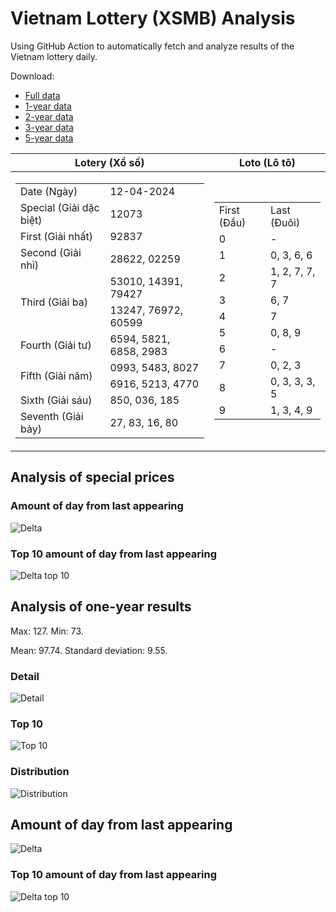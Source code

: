 # Vietnam Lottery (XSMB) Analysis

Using GitHub Action to automatically fetch and analyze results of the Vietnam lottery daily.

Download:

* [Full data](https://raw.githubusercontent.com/khiemdoan/vietnam-lottery-xsmb-analysis/main/results/xsmb.csv)
* [1-year data](https://raw.githubusercontent.com/khiemdoan/vietnam-lottery-xsmb-analysis/main/results/xsmb_1_year.csv)
* [2-year data](https://raw.githubusercontent.com/khiemdoan/vietnam-lottery-xsmb-analysis/main/results/xsmb_2_year.csv)
* [3-year data](https://raw.githubusercontent.com/khiemdoan/vietnam-lottery-xsmb-analysis/main/results/xsmb_3_year.csv)
* [5-year data](https://raw.githubusercontent.com/khiemdoan/vietnam-lottery-xsmb-analysis/main/results/xsmb_5_year.csv)

| Lotery (Xổ số) | Loto (Lô tô) |
| :------------: | :----------: |
| <table><tr><td>Date (Ngày)</td><td>12-04-2024</td></tr><tr><td>Special (Giải dặc biệt)</td><td>12073</td></tr><tr><td>First (Giải nhất)</td><td>92837</td></tr><tr><td>Second (Giải nhì)</td><td>28622, 02259</td></tr><tr><td rowspan="2">Third (Giải ba)</td><td>53010, 14391, 79427</td></tr><tr><td>13247, 76972, 60599</td></tr><tr><td>Fourth (Giải tư)</td><td>6594, 5821, 6858, 2983</td></tr><tr><td rowspan="2">Fifth (Giải năm)</td><td>0993, 5483, 8027</td></tr><tr><td>6916, 5213, 4770</td></tr><tr><td>Sixth (Giải sáu)</td><td>850, 036, 185</td></tr><tr><td>Seventh (Giải bảy)</td><td>27, 83, 16, 80</td></tr></table> | <table><tr><td>First (Đầu)</td><td>Last (Đuôi)</td></tr><tr><td>0</td><td>-</td></tr><tr><td>1</td><td>0, 3, 6, 6</td></tr><tr><td>2</td><td>1, 2, 7, 7, 7</td></tr><tr><td>3</td><td>6, 7</td></tr><tr><td>4</td><td>7</td></tr><tr><td>5</td><td>0, 8, 9</td></tr><tr><td>6</td><td>-</td></tr><tr><td>7</td><td>0, 2, 3</td></tr><tr><td>8</td><td>0, 3, 3, 3, 5</td></tr><tr><td>9</td><td>1, 3, 4, 9</td></tr></table> |

<h2>Analysis of special prices</h2>

<h3>Amount of day from last appearing</h3>

![Delta](images/special_delta.jpg)

<h3>Top 10 amount of day from last appearing</h3>

![Delta top 10](images/special_delta_top_10.jpg)

<h2>Analysis of one-year results</h2>

Max: 127. Min: 73.

Mean: 97.74. Standard deviation: 9.55.

<h3>Detail</h3>

![Detail](images/heatmap.jpg)

<h3>Top 10</h3>

![Top 10](images/top-10.jpg)

<h3>Distribution</h3>

![Distribution](images/distribution.jpg)

<h2>Amount of day from last appearing</h2>

![Delta](images/delta.jpg)

<h3>Top 10 amount of day from last appearing</h3>

![Delta top 10](images/delta_top_10.jpg)